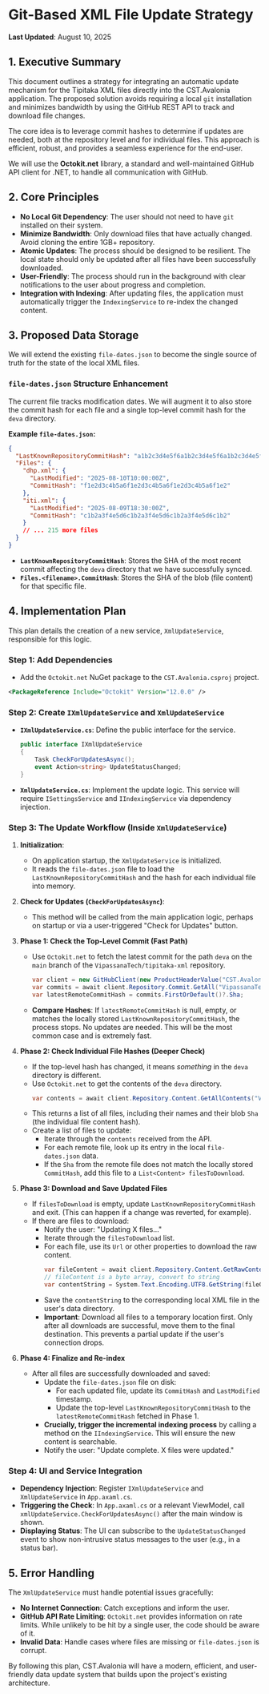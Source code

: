 # Git-Based XML File Update Strategy

**Last Updated**: August 10, 2025

## 1. Executive Summary

This document outlines a strategy for integrating an automatic update mechanism for the Tipitaka XML files directly into the CST.Avalonia application. The proposed solution avoids requiring a local `git` installation and minimizes bandwidth by using the GitHub REST API to track and download file changes.

The core idea is to leverage commit hashes to determine if updates are needed, both at the repository level and for individual files. This approach is efficient, robust, and provides a seamless experience for the end-user.

We will use the **Octokit.net** library, a standard and well-maintained GitHub API client for .NET, to handle all communication with GitHub.

## 2. Core Principles

- **No Local Git Dependency**: The user should not need to have `git` installed on their system.
- **Minimize Bandwidth**: Only download files that have actually changed. Avoid cloning the entire 1GB+ repository.
- **Atomic Updates**: The process should be designed to be resilient. The local state should only be updated after all files have been successfully downloaded.
- **User-Friendly**: The process should run in the background with clear notifications to the user about progress and completion.
- **Integration with Indexing**: After updating files, the application must automatically trigger the `IndexingService` to re-index the changed content.

## 3. Proposed Data Storage

We will extend the existing `file-dates.json` to become the single source of truth for the state of the local XML files.

### `file-dates.json` Structure Enhancement

The current file tracks modification dates. We will augment it to also store the commit hash for each file and a single top-level commit hash for the `deva` directory.

**Example `file-dates.json`:**

```json
{
  "LastKnownRepositoryCommitHash": "a1b2c3d4e5f6a1b2c3d4e5f6a1b2c3d4e5f6a1b2",
  "Files": {
    "dhp.xml": {
      "LastModified": "2025-08-10T10:00:00Z",
      "CommitHash": "f1e2d3c4b5a6f1e2d3c4b5a6f1e2d3c4b5a6f1e2"
    },
    "iti.xml": {
      "LastModified": "2025-08-09T18:30:00Z",
      "CommitHash": "c1b2a3f4e5d6c1b2a3f4e5d6c1b2a3f4e5d6c1b2"
    }
    // ... 215 more files
  }
}
```

- **`LastKnownRepositoryCommitHash`**: Stores the SHA of the most recent commit affecting the `deva` directory that we have successfully synced.
- **`Files.<filename>.CommitHash`**: Stores the SHA of the blob (file content) for that specific file.

## 4. Implementation Plan

This plan details the creation of a new service, `XmlUpdateService`, responsible for this logic.

### Step 1: Add Dependencies

- Add the `Octokit.net` NuGet package to the `CST.Avalonia.csproj` project.

```xml
<PackageReference Include="Octokit" Version="12.0.0" />
```

### Step 2: Create `IXmlUpdateService` and `XmlUpdateService`

- **`IXmlUpdateService.cs`**: Define the public interface for the service.
  ```csharp
  public interface IXmlUpdateService
  {
      Task CheckForUpdatesAsync();
      event Action<string> UpdateStatusChanged;
  }
  ```
- **`XmlUpdateService.cs`**: Implement the update logic. This service will require `ISettingsService` and `IIndexingService` via dependency injection.

### Step 3: The Update Workflow (Inside `XmlUpdateService`)

1.  **Initialization**:
    - On application startup, the `XmlUpdateService` is initialized.
    - It reads the `file-dates.json` file to load the `LastKnownRepositoryCommitHash` and the hash for each individual file into memory.

2.  **Check for Updates (`CheckForUpdatesAsync`)**:
    - This method will be called from the main application logic, perhaps on startup or via a user-triggered "Check for Updates" button.

3.  **Phase 1: Check the Top-Level Commit (Fast Path)**
    - Use `Octokit.net` to fetch the latest commit for the path `deva` on the `main` branch of the `VipassanaTech/tipitaka-xml` repository.
      ```csharp
      var client = new GitHubClient(new ProductHeaderValue("CST.Avalonia"));
      var commits = await client.Repository.Commit.GetAll("VipassanaTech", "tipitaka-xml", new CommitRequest { Path = "deva", Sha = "main" });
      var latestRemoteCommitHash = commits.FirstOrDefault()?.Sha;
      ```
    - **Compare Hashes**: If `latestRemoteCommitHash` is null, empty, or matches the locally stored `LastKnownRepositoryCommitHash`, the process stops. No updates are needed. This will be the most common case and is extremely fast.

4.  **Phase 2: Check Individual File Hashes (Deeper Check)**
    - If the top-level hash has changed, it means *something* in the `deva` directory is different.
    - Use `Octokit.net` to get the contents of the `deva` directory.
      ```csharp
      var contents = await client.Repository.Content.GetAllContents("VipassanaTech", "tipitaka-xml", "deva");
      ```
    - This returns a list of all files, including their names and their blob `Sha` (the individual file content hash).
    - Create a list of files to update:
      - Iterate through the `contents` received from the API.
      - For each remote file, look up its entry in the local `file-dates.json` data.
      - If the `Sha` from the remote file does not match the locally stored `CommitHash`, add this file to a `List<Content> filesToDownload`.

5.  **Phase 3: Download and Save Updated Files**
    - If `filesToDownload` is empty, update `LastKnownRepositoryCommitHash` and exit. (This can happen if a change was reverted, for example).
    - If there are files to download:
      - Notify the user: "Updating X files..."
      - Iterate through the `filesToDownload` list.
      - For each file, use its `Url` or other properties to download the raw content.
        ```csharp
        var fileContent = await client.Repository.Content.GetRawContent("VipassanaTech", "tipitaka-xml", file.Path);
        // fileContent is a byte array, convert to string
        var contentString = System.Text.Encoding.UTF8.GetString(fileContent);
        ```
      - Save the `contentString` to the corresponding local XML file in the user's data directory.
      - **Important**: Download all files to a temporary location first. Only after all downloads are successful, move them to the final destination. This prevents a partial update if the user's connection drops.

6.  **Phase 4: Finalize and Re-index**
    - After all files are successfully downloaded and saved:
      - Update the `file-dates.json` file on disk:
        - For each updated file, update its `CommitHash` and `LastModified` timestamp.
        - Update the top-level `LastKnownRepositoryCommitHash` to the `latestRemoteCommitHash` fetched in Phase 1.
      - **Crucially, trigger the incremental indexing process** by calling a method on the `IIndexingService`. This will ensure the new content is searchable.
      - Notify the user: "Update complete. X files were updated."

### Step 4: UI and Service Integration

- **Dependency Injection**: Register `IXmlUpdateService` and `XmlUpdateService` in `App.axaml.cs`.
- **Triggering the Check**: In `App.axaml.cs` or a relevant ViewModel, call `xmlUpdateService.CheckForUpdatesAsync()` after the main window is shown.
- **Displaying Status**: The UI can subscribe to the `UpdateStatusChanged` event to show non-intrusive status messages to the user (e.g., in a status bar).

## 5. Error Handling

The `XmlUpdateService` must handle potential issues gracefully:
- **No Internet Connection**: Catch exceptions and inform the user.
- **GitHub API Rate Limiting**: `Octokit.net` provides information on rate limits. While unlikely to be hit by a single user, the code should be aware of it.
- **Invalid Data**: Handle cases where files are missing or `file-dates.json` is corrupt.

By following this plan, CST.Avalonia will have a modern, efficient, and user-friendly data update system that builds upon the project's existing architecture.

